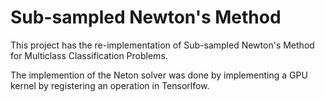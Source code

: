 # Sub-sampled Newton's Method 


This project has the re-implementation of Sub-sampled Newton's Method for Multiclass Classification Problems.  


The implemention of the Neton solver was done by implementing a GPU kernel by registering an operation in Tensorlfow.


